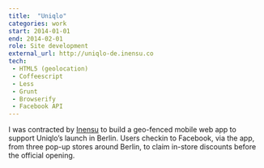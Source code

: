 ```yaml
---
title:  "Uniqlo"
categories: work
start: 2014-01-01
end: 2014-02-01
role: Site development
external_url: http://uniqlo-de.inensu.co
tech:
 - HTML5 (geolocation)
 - Coffeescript
 - Less
 - Grunt
 - Browserify
 - Facebook API
---
```

I was contracted by [Inensu](http://inensu.com) to build a geo-fenced mobile web app to support Uniqlo’s launch in Berlin. Users checkin to Facebook, via the app, from three pop-up stores around Berlin, to claim in-store discounts before the official opening.